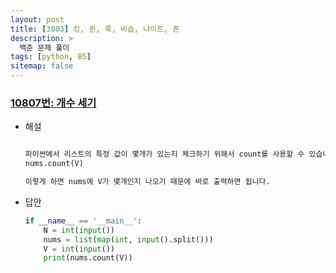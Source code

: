 ```yaml
---
layout: post
title: [3003] 킹, 퀸, 룩, 비숍, 나이트, 폰
description: >
  백준 문제 풀이
tags: [python, B5]
sitemap: false
---
```

### [10807번: 개수 세기](https://www.acmicpc.net/problem/10807)
- 해설
    
    ```python
    
    파이썬에서 리스트의 특정 값이 몇개가 있는지 체크하기 위해서 count를 사용할 수 있습니다.
    nums.count(V)
    
    이렇게 하면 nums에 V가 몇개인지 나오기 때문에 바로 출력하면 됩니다.
    ```
- 답안
    
    ```python
    if __name__ == '__main__':
        N = int(input())
        nums = list(map(int, input().split()))
        V = int(input())
        print(nums.count(V))
    ```
